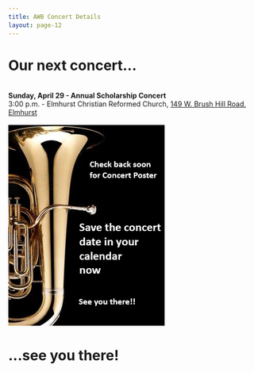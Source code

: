 ```yaml
---
title: AWB Concert Details
layout: page-12
---
```


<h1>Our next concert…</h1>

 <br /><strong>Sunday, April 29 - Annual Scholarship Concert</strong><br />3:00 p.m. - Elmhurst Christian Reformed Church, <a href="https://www.google.com/maps/dir/''/149+W+Brush+Hill+Rd,+Elmhurst,+IL+60126/@41.862754,-88.0810201,12z/data=!4m8!4m7!1m0!1m5!1m1!1s0x880e4c879f7c8743:0x3a7da87e1b5b4435!2m2!1d-87.9409424!2d41.8627753" target="new">149 W. Brush Hill Road, Elmhurst </a><br/>
                        <br/><img src="images/awb-poster-coming-soon-01.jpg" width="315" height="405" alt=""/>


<h1>...see you there!<h1>

